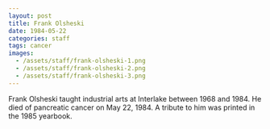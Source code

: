 ```yaml
---
layout: post
title: Frank Olsheski
date: 1984-05-22
categories: staff
tags: cancer
images:
  - /assets/staff/frank-olsheski-1.png
  - /assets/staff/frank-olsheski-2.png
  - /assets/staff/frank-olsheski-3.png
---
```

Frank Olsheski taught industrial arts at Interlake between 1968 and 1984. He died of pancreatic cancer on May 22, 1984.  A tribute to him was printed in the 1985 yearbook.
